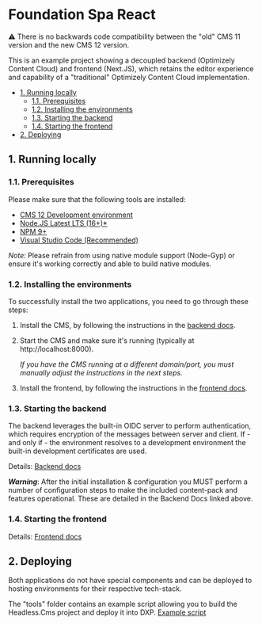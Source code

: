 # Foundation Spa React <!-- omit in toc -->

:warning: There is no backwards code compatibility between the "old" CMS 11 version and the new CMS 12 version.

This is an example project showing a decoupled backend (Optimizely Content Cloud) and frontend (Next.JS), which retains the editor experience and capability of a "traditional" Optimizely Content Cloud implementation.

- [1. Running locally](#1-running-locally)
  - [1.1. Prerequisites](#11-prerequisites)
  - [1.2. Installing the environments](#12-installing-the-environments)
  - [1.3. Starting the backend](#13-starting-the-backend)
  - [1.4. Starting the frontend](#14-starting-the-frontend)
- [2. Deploying](#2-deploying)

## 1. Running locally
### 1.1. Prerequisites
Please make sure that the following tools are installed:
- [CMS 12 Development environment](https://world.optimizely.com/documentation/developer-guides/CMS/getting-started/set-up-a-development-environment/)
- [Node.JS Latest LTS (16+)*](https://nodejs.org/en/download/)
- [NPM 9+](https://docs.npmjs.com/try-the-latest-stable-version-of-npm)
- [Visual Studio Code (Recommended)](https://code.visualstudio.com/)

*Note:* Please refrain from using native module support (Node-Gyp) or ensure it's working correctly and able to build native modules.

### 1.2. Installing the environments
To successfully install the two applications, you need to go through these steps:
1. Install the CMS, by following the instructions in the [backend docs](src/Headless.Cms/README.md).
2. Start the CMS and make sure it's running (typically at http://localhost:8000).
  
   *If you have the CMS running at a different domain/port, you must manually adjust the instructions in the next steps.*

3. Install the frontend, by following the instructions in the [frontend docs](src/frontend/README.md).

### 1.3. Starting the backend
The backend leverages the built-in OIDC server to perform authentication, which requires encryption of the messages between server and client. If - and only if - the environment resolves to a development environment the built-in development certificates are used.

Details: [Backend docs](src/Headless.Cms/README.md)

***Warning***: After the initial installation & configuration you MUST perform a number of configuration steps to make the included content-pack and features operational. These are detailed in the Backend Docs linked above.

### 1.4. Starting the frontend

Details: [Frontend docs](src/frontend/README.md)

## 2. Deploying
Both applications do not have special components and can be deployed to hosting environments for their respective tech-stack.

The "tools" folder contains an example script allowing you to build the Headless.Cms project and deploy it into DXP. [Example script](tools/dxp-deploy.ps1)
